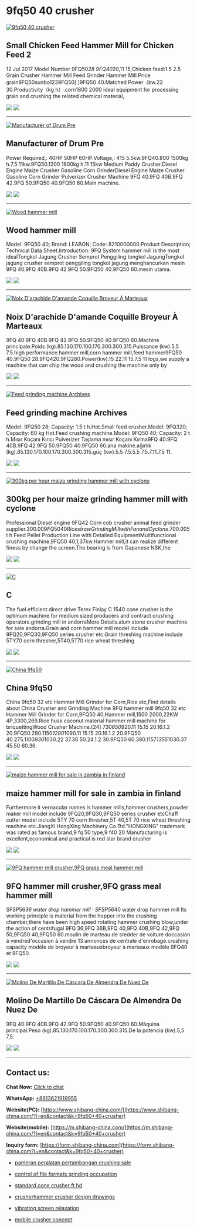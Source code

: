 # 9fq50 40 crusher

<a href="https://swt.shibang-china.com/?l=en&img&k=9fq50+40+crusher" target="_blank">![9fq50 40 crusher](http://static.shibang-china.com/all-800x300/1458.jpg)</a>

## Small Chicken Feed Hammer Mill for Chicken Feed 2
12 Jul 2017 Model Number 9FQ50*28 9FQ40*20,11 15,Chicken feed:1.5 2.5 Grain Crusher Hammer Mill Feed Grinder Hammer Mill Price grain9FQ50sunbo1239FQ50[ ]9FQ50 40.Matched Power（kw.22 30.Productivity（kg h）.corn1800 2000 ideal equipment for processing grain and crushing the related chemical material,


<a href="https://whatsapp.shibangsoft.com/WhatsApp.php" target="_blank" title="WhatsApp">![](http://static.shibang-china.com/icon/whatsapp.png)</a> <a href="https://swt.shibang-china.com/?l=en&icon&k=9fq50+40+crusher" target="_blank">![](http://static.shibang-china.com/icon/chat-en.png)</a>

---

<a href="https://swt.shibang-china.com/?l=en&img&k=9fq50+40+crusher" target="_blank">![Manufacturer of Drum Pre](http://static.shibang-china.com/all-800x300/1403.jpg)</a>

## Manufacturer of Drum Pre
Power Required,: 40HP 50HP 60HP.Voltage,: 415 5.5kw.9FQ40.800 1500kg h.7.5 11kw.9FQ50.1200 1800kg h.11 15kw Medium Paddy Crusher.Diesel Engine Maize Crusher Gasoline Corn GrinderDiesel Engine Maize Crusher Gasoline Corn Grinder Pulverizer Crusher Machine 9FQ 40.9FQ 40B.9FQ 42.9FQ 50.9FQ50 40.9FQ50 60.Main machine.


<a href="https://whatsapp.shibangsoft.com/WhatsApp.php" target="_blank" title="WhatsApp">![](http://static.shibang-china.com/icon/whatsapp.png)</a> <a href="https://swt.shibang-china.com/?l=en&icon&k=9fq50+40+crusher" target="_blank">![](http://static.shibang-china.com/icon/chat-en.png)</a>

---

<a href="https://swt.shibang-china.com/?l=en&img&k=9fq50+40+crusher" target="_blank">![Wood hammer mill](http://static.shibang-china.com/all-800x300/56.jpg)</a>

## Wood hammer mill
Model: 9FQ50 40; Brand: LEABON; Code: 8210000000.Product Description; Technical Data Sheet.Introduction: 9FQ System hammer mill is the most idealTongkol Jagung Crusher Semprot Penggiling tongkol JagungTongkol jagung crusher semprot penggiling tongkol jagung menghancurkan mesin 9FQ 40.9FQ 40B.9FQ 42.9FQ 50.9FQ50 40.9FQ50 60.mesin utama.


<a href="https://whatsapp.shibangsoft.com/WhatsApp.php" target="_blank" title="WhatsApp">![](http://static.shibang-china.com/icon/whatsapp.png)</a> <a href="https://swt.shibang-china.com/?l=en&icon&k=9fq50+40+crusher" target="_blank">![](http://static.shibang-china.com/icon/chat-en.png)</a>

---

<a href="https://swt.shibang-china.com/?l=en&img&k=9fq50+40+crusher" target="_blank">![Noix D&#39;arachide D&#39;amande Coquille Broyeur À Marteaux](http://static.shibang-china.com/all-800x300/1530.jpg)</a>

## Noix D&#39;arachide D&#39;amande Coquille Broyeur À Marteaux
9FQ 40.9FQ 40B.9FQ 42.9FQ 50.9FQ50 40.9FQ50 60.Machine principale.Poids (kg).85.130.170.100.170.300.300.315.Puissance (kw).5.5 7.5.high performance hammer mill,corn hammer mill,feed hammer9FQ50 40.9FQ50 28.9FQ420.9FQ280.Power(kw).15 22.11 15.7.5 11 logs,we supply a machine that can chip the wood and crushing the machine only by


<a href="https://whatsapp.shibangsoft.com/WhatsApp.php" target="_blank" title="WhatsApp">![](http://static.shibang-china.com/icon/whatsapp.png)</a> <a href="https://swt.shibang-china.com/?l=en&icon&k=9fq50+40+crusher" target="_blank">![](http://static.shibang-china.com/icon/chat-en.png)</a>

---

<a href="https://swt.shibang-china.com/?l=en&img&k=9fq50+40+crusher" target="_blank">![Feed grinding machine Archives](http://static.shibang-china.com/all-800x300/206.jpg)</a>

## Feed grinding machine Archives
Model: 9FQ50 28; Capacity: 1.5 t h.Hot.Small feed crusher.Model: 9FQ320; Capacity: 60 kg Hot.Feed crushing machine.Model: 9FQ50 40; Capacity: 2 t h.Mısır Koçanı Kırıcı Pulverizer Taşlama mısır Koçanı Kırma9FQ 40.9FQ 40B.9FQ 42.9FQ 50.9FQ50 40.9FQ50 60.ana makine.ağırlık (kg).85.130.170.100.170.300.300.315.güç (kw).5.5 7.5.5.5 7.5.7.11.7.5 11.


<a href="https://whatsapp.shibangsoft.com/WhatsApp.php" target="_blank" title="WhatsApp">![](http://static.shibang-china.com/icon/whatsapp.png)</a> <a href="https://swt.shibang-china.com/?l=en&icon&k=9fq50+40+crusher" target="_blank">![](http://static.shibang-china.com/icon/chat-en.png)</a>

---

<a href="https://swt.shibang-china.com/?l=en&img&k=9fq50+40+crusher" target="_blank">![300kg per hour maize grinding hammer mill with cyclone](http://static.shibang-china.com/all-800x300/803.jpg)</a>

## 300kg per hour maize grinding hammer mill with cyclone
Professional Diesel engine 9FQ42 Corn cob crusher animal feed grinder supplier.$300.00 9FQ50 40 Rice straw Grinding Mill with Fan and Cyclone.$700.005t h Feed Pellet Production Line with Detailed EquipmentMultifunctional crushing machine,9FQ50 40,1,37kw,Hammer mill,it can realize different finess by change the screen.The bearing is from Gapanese NSK,the


<a href="https://whatsapp.shibangsoft.com/WhatsApp.php" target="_blank" title="WhatsApp">![](http://static.shibang-china.com/icon/whatsapp.png)</a> <a href="https://swt.shibang-china.com/?l=en&icon&k=9fq50+40+crusher" target="_blank">![](http://static.shibang-china.com/icon/chat-en.png)</a>

---

<a href="https://swt.shibang-china.com/?l=en&img&k=9fq50+40+crusher" target="_blank">![C](http://static.shibang-china.com/all-800x300/1527.jpg)</a>

## C
The fuel efficient direct drive Terex Finlay C 1540 cone crusher is the optimum machine for medium sized producers and contract crushing operators.grinding mill in andorraMore Details.alum stone crusher machine for sale andorra.Grain and corn hammer mill model include 9FQ20,9FQ30,9FQ50 series crusher etc.Grain threshing machine include 5TY70 corn thresher,5T40,5T70 rice wheat threshing


<a href="https://whatsapp.shibangsoft.com/WhatsApp.php" target="_blank" title="WhatsApp">![](http://static.shibang-china.com/icon/whatsapp.png)</a> <a href="https://swt.shibang-china.com/?l=en&icon&k=9fq50+40+crusher" target="_blank">![](http://static.shibang-china.com/icon/chat-en.png)</a>

---

<a href="https://swt.shibang-china.com/?l=en&img&k=9fq50+40+crusher" target="_blank">![China 9fq50](http://static.shibang-china.com/all-800x300/562.jpg)</a>

## China 9fq50
China 9fq50 32 etc Hammer Mill Grinder for Corn,Rice etc,Find details about China Crusher and Grinding Machine 9FQ hammer mill 9fq50 32 etc Hammer Mill Grinder for Corn,9FQ50 40,Hammer mill,1500 2000,22KW 4P,3300,269.Rice husk coconut material hammer mill machine for briquettingWood Crusher Machine.[24] 730*650*920.11 15.15 20.16.1.2 20.9FQ50.280.1150*1200*1090.11 15.15 20.16.1.2 20.9FQ50 40.275.1100*930*1030.22 37.30 50.24.1.2 30.9FQ50 60.380.1157*1355*1030.37 45.50 60.36.


<a href="https://whatsapp.shibangsoft.com/WhatsApp.php" target="_blank" title="WhatsApp">![](http://static.shibang-china.com/icon/whatsapp.png)</a> <a href="https://swt.shibang-china.com/?l=en&icon&k=9fq50+40+crusher" target="_blank">![](http://static.shibang-china.com/icon/chat-en.png)</a>

---

<a href="https://swt.shibang-china.com/?l=en&img&k=9fq50+40+crusher" target="_blank">![maize hammer mill for sale in zambia in finland](http://static.shibang-china.com/all-800x300/700.jpg)</a>

## maize hammer mill for sale in zambia in finland
Furthermore it vernacular names is hammer mills,hammer crushers,powder maker mill model include 9FQ20,9FQ30,9FQ50 series crusher etcChaff cutter model include 5TY 70 corn thresher,5T 40,5T 70 rice wheat threshing machine etc.JiangXi HongXing Machinery Co.Ttd.&quot;HONGXING&quot; trademark was rated as famous brand,9 fq 50 type,9 f40 20 Manufacturing is excellent,economical and practical is red star brand crusher


<a href="https://whatsapp.shibangsoft.com/WhatsApp.php" target="_blank" title="WhatsApp">![](http://static.shibang-china.com/icon/whatsapp.png)</a> <a href="https://swt.shibang-china.com/?l=en&icon&k=9fq50+40+crusher" target="_blank">![](http://static.shibang-china.com/icon/chat-en.png)</a>

---

<a href="https://swt.shibang-china.com/?l=en&img&k=9fq50+40+crusher" target="_blank">![9FQ hammer mill crusher,9FQ grass meal hammer mill](http://static.shibang-china.com/all-800x300/965.jpg)</a>

## 9FQ hammer mill crusher,9FQ grass meal hammer mill
SFSP56*36 water drop hammer mill &middot; SFSP56*40 water drop hammer mill Its working principle is material from the hopper into the crushing chamber,there have been high speed rotating hammer crushing blow,under the action of centrifugal 9FQ 36,9FQ 36B,9FQ 40,9FQ 40B,9FQ 42,9FQ 50,9FQ50 40,9FQ50 60.moulin de marteau de sredder de voiture doccasion à vendred&#39;occasion à vendre 13 annonces de centrale d&#39;enrobage.crushing capacity modèle de broyeur à marteauxbroyeur à marteaux modèle 9FQ40 et 9FQ50.


<a href="https://whatsapp.shibangsoft.com/WhatsApp.php" target="_blank" title="WhatsApp">![](http://static.shibang-china.com/icon/whatsapp.png)</a> <a href="https://swt.shibang-china.com/?l=en&icon&k=9fq50+40+crusher" target="_blank">![](http://static.shibang-china.com/icon/chat-en.png)</a>

---

<a href="https://swt.shibang-china.com/?l=en&img&k=9fq50+40+crusher" target="_blank">![Molino De Martillo De Cáscara De Almendra De Nuez De](http://static.shibang-china.com/all-800x300/228.jpg)</a>

## Molino De Martillo De Cáscara De Almendra De Nuez De
9FQ 40.9FQ 40B.9FQ 42.9FQ 50.9FQ50 40.9FQ50 60.Máquina principal.Peso (kg).85.130.170.100.170.300.300.315.De la potencia (kw).5,5 7,5.

<a href="https://whatsapp.shibangsoft.com/WhatsApp.php" target="_blank" title="WhatsApp">![](http://static.shibang-china.com/icon/whatsapp.png)</a> <a href="https://swt.shibang-china.com/?l=en&icon&k=9fq50+40+crusher" target="_blank">![](http://static.shibang-china.com/icon/chat-en.png)</a>

---
## Contact us:

**Chat Now:** [Click to chat](https://swt.shibang-china.com?l=en&contact&k=9fq50+40+crusher)

**WhatsApp:**  [+8613621919955](https://whatsapp.shibangsoft.com/WhatsApp.php)

**Website(PC):** [https://www.shibang-china.com/](https://www.shibang-china.com/?l=en&contact&k=9fq50+40+crusher)

**Website(mobile):** [https://m.shibang-china.com/](https://m.shibang-china.com/?l=en&contact&k=9fq50+40+crusher)

**Inquiry form:** [https://form.shibang-china.com](https://form.shibang-china.com?l=en&contact&k=9fq50+40+crusher)

* [pameran peralatan pertambangan crushing sale](../162/pameran%20peralatan%20pertambangan%20crushing%20sale.md)

* [control of file formats grinding occupation](../164/control%20of%20file%20formats%20grinding%20occupation.md)

* [standard cone crusher ft hd](../168/standard%20cone%20crusher%20ft%20hd.md)

* [crusherhammer crusher design drawings](../167/crusherhammer%20crusher%20design%20drawings.md)

* [vibrating screen relaxation](../161/vibrating%20screen%20relaxation.md)

* [mobile crusher concept](../170/mobile%20crusher%20concept.md)